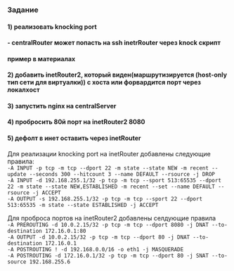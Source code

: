 ### Задание
#### 1) реализовать knocking port
#### - centralRouter может попасть на ssh inetrRouter через knock скрипт
#### пример в материалах
#### 2) добавить inetRouter2, который виден(маршрутизируется (host-only тип сети для виртуалки)) с хоста или форвардится порт через локалхост
#### 3) запустить nginx на centralServer
#### 4) пробросить 80й порт на inetRouter2 8080
#### 5) дефолт в инет оставить через inetRouter

Для реализации knocking port на inetRouter добавлены следующие правила:  
`-A INPUT -p tcp -m tcp --dport 22 -m state --state NEW -m recent --update --seconds 300 --hitcount 3 --name DEFAULT --rsource -j DROP`  
`-A INPUT -d 192.168.255.1/32 -p tcp -m tcp --sport 513:65535 --dport 22 -m state --state NEW,ESTABLISHED -m recent --set --name DEFAULT --rsource -j ACCEPT`  
`-A OUTPUT -s 192.168.255.1/32 -p tcp -m tcp --sport 22 --dport 513:65535 -m state --state ESTABLISHED -j ACCEPT`  

Для проброса портов на inetRouter2 добавлены селдующие правила  
`-A PREROUTING -d 10.0.2.15/32 -p tcp -m tcp --dport 8080 -j DNAT --to-destination 172.16.0.1:80`  
`-A OUTPUT -d 10.0.2.15/32 -p tcp -m tcp --dport 80 -j DNAT --to-destination 172.16.0.1`  
`-A POSTROUTING ! -d 192.168.0.0/16 -o eth1 -j MASQUERADE`  
`-A POSTROUTING -d 172.16.0.1/32 -p tcp -m tcp --dport 80 -j SNAT --to-source 192.168.255.6`  


